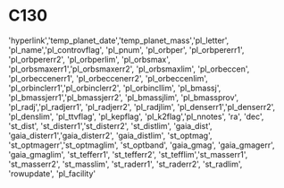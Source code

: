 # C130
'hyperlink','temp_planet_date','temp_planet_mass','pl_letter', 'pl_name','pl_controvflag', 'pl_pnum', 'pl_orbper', 'pl_orbpererr1',
'pl_orbpererr2', 'pl_orbperlim', 'pl_orbsmax', 'pl_orbsmaxerr1','pl_orbsmaxerr2', 'pl_orbsmaxlim', 'pl_orbeccen', 'pl_orbeccenerr1',
'pl_orbeccenerr2', 'pl_orbeccenlim', 'pl_orbinclerr1','pl_orbinclerr2', 'pl_orbincllim', 'pl_bmassj', 'pl_bmassjerr1','pl_bmassjerr2', 
'pl_bmassjlim', 'pl_bmassprov', 'pl_radj','pl_radjerr1', 'pl_radjerr2', 'pl_radjlim',  'pl_denserr1','pl_denserr2', 'pl_denslim', 
'pl_ttvflag', 'pl_kepflag', 'pl_k2flag','pl_nnotes',  'ra',  'dec', 'st_dist', 'st_disterr1','st_disterr2', 'st_distlim', 'gaia_dist', 
'gaia_disterr1','gaia_disterr2', 'gaia_distlim', 'st_optmag', 'st_optmagerr','st_optmaglim', 'st_optband', 'gaia_gmag', 'gaia_gmagerr',
'gaia_gmaglim',  'st_tefferr1', 'st_tefferr2', 'st_tefflim','st_masserr1', 'st_masserr2', 'st_masslim', 'st_raderr1', 'st_raderr2', 
'st_radlim', 'rowupdate', 'pl_facility'
